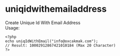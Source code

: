 # uniqidwithemailaddress
Create Unique Id With Email Address<br>
Usage:
```
<?php
echo uniqIdWithEmail("info@oxcakmak.com");
// Result: 10002912867421010184 (Max 20 Character)
?>
```
